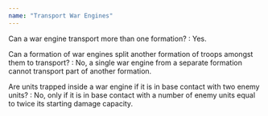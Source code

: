 ```yaml
---
name: "Transport War Engines"
---
```

Can a war engine transport more than one formation?
: Yes.

Can a formation of war engines split another formation of troops amongst them to transport?
: No, a single war engine from a separate formation cannot transport part of another formation.

Are units trapped inside a war engine if it is in base contact with two enemy units?
: No, only if it is in base contact with a number of enemy units equal to twice its starting damage capacity.